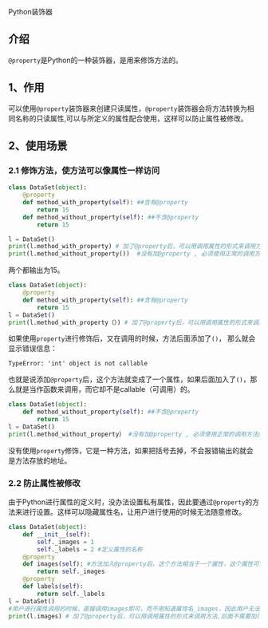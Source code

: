 Python装饰器
<a name="WIwh1"></a>
## 介绍
`@property`是Python的一种装饰器，是用来修饰方法的。
<a name="Zi3qW"></a>
## 1、作用
可以使用`@property`装饰器来创建只读属性，`@property`装饰器会将方法转换为相同名称的只读属性,可以与所定义的属性配合使用，这样可以防止属性被修改。
<a name="jKFoG"></a>
## 2、使用场景
<a name="xurai"></a>
### 2.1 修饰方法，使方法可以像属性一样访问
```python
class DataSet(object):
    @property
    def method_with_property(self): ##含有@property
        return 15
    def method_without_property(self): ##不含@property
        return 15

l = DataSet()
print(l.method_with_property) # 加了@property后，可以用调用属性的形式来调用方法,后面不需要加()。
print(l.method_without_property())  #没有加@property , 必须使用正常的调用方法的形式，即在后面加()
```
两个都输出为15。
```python
class DataSet(object):
    @property
    def method_with_property(self): ##含有@property
        return 15
l = DataSet()
print(l.method_with_property（）) # 加了@property后，可以用调用属性的形式来调用方法,后面不需要加()。
```
如果使用`property`进行修饰后，又在调用的时候，方法后面添加了`()`， 那么就会显示错误信息：
```
TypeError: 'int' object is not callable
```
也就是说添加`@property`后，这个方法就变成了一个属性，如果后面加入了`()`，那么就是当作函数来调用，而它却不是callable（可调用）的。
```python
class DataSet(object):
    def method_without_property(self): ##不含@property
        return 15
l = DataSet()
print(l.method_without_property） #没有加@property , 必须使用正常的调用方法的形式，即在后面加()
```
没有使用`property`修饰，它是一种方法，如果把括号去掉，不会报错输出的就会是方法存放的地址。
<a name="Bm5L4"></a>
### 2.2 防止属性被修改
由于Python进行属性的定义时，没办法设置私有属性，因此要通过`@property`的方法来进行设置。这样可以隐藏属性名，让用户进行使用的时候无法随意修改。
```python
class DataSet(object):
    def __init__(self):
        self._images = 1
        self._labels = 2 #定义属性的名称
    @property
    def images(self): #方法加入@property后，这个方法相当于一个属性，这个属性可以让用户进行使用，而且用户有没办法随意修改。
        return self._images 
    @property
    def labels(self):
        return self._labels
l = DataSet()
#用户进行属性调用的时候，直接调用images即可，而不用知道属性名_images，因此用户无法更改属性，从而保护了类的属性。
print(l.images) # 加了@property后，可以用调用属性的形式来调用方法,后面不需要加()。
```
